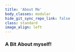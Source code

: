```yaml
---
title: 'About Me'
body_classes: modular
hide_git_sync_repo_link: false
class: standard
image_align: left
---
```


### A Bit About myself!